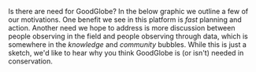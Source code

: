 Is there are need for GoodGlobe? In the below graphic we outline a few of our motivations. One benefit we see in this platform is _fast_ planning and action. Another need we hope to address is more discussion between people observing in the field and people observing through data, which is somewhere in the _knowledge_ and _community_ bubbles. While this is just a sketch, we'd like to hear why you think GoodGlobe is (or isn't) needed in conservation.

